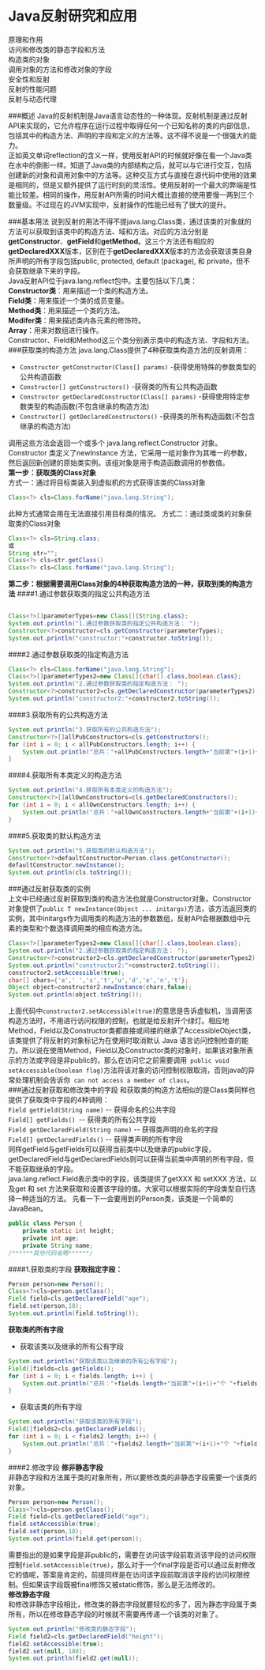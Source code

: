 # Java反射研究和应用 #

原理和作用   
访问和修改类的静态字段和方法  
构造类的对象  
调用对象的方法和修改对象的字段  
安全性和反射  
反射的性能问题  
反射与动态代理




###概述
Java的反射机制是Java语言动态性的一种体现。反射机制是通过反射API来实现的，它允许程序在运行过程中取得任何一个已知名称的类的内部信息，包括其中的构造方法、声明的字段和定义的方法等。这不得不说是一个很强大的能力。   
正如英文单词reflection的含义一样，使用反射API的时候就好像在看一个Java类在水中的倒影一样。知道了Java类的内部结构之后，就可以与它进行交互，包括创建新的对象和调用对象中的方法等。这种交互方式与直接在源代码中使用的效果是相同的，但是又额外提供了运行时刻的灵活性。使用反射的一个最大的弊端是性能比较差。相同的操作，用反射API所需的时间大概比直接的使用要慢一两到三个数量级。不过现在的JVM实现中，反射操作的性能已经有了很大的提升。
  
###基本用法
说到反射的用法不得不提java.lang.Class类，通过该类的对象就的方法可以获取到该类中的构造方法、域和方法。对应的方法分别是**getConstructor**、**getField**和**getMethod**。这三个方法还有相应的**getDeclaredXXX**版本，区别在于**getDeclaredXXX**版本的方法会获取该类自身所声明的所有字段包括public, protected, default (package), 和 private，但不会获取继承下来的字段。     
Java反射API位于java.lang.reflect包中。主要包括以下几类：  
**Constructor类**：用来描述一个类的构造方法。  
**Field类**：用来描述一个类的成员变量。  
**Method类**：用来描述一个类的方法。  
**Modifer类**：用来描述类内各元素的修饰符。  
**Array**：用来对数组进行操作。      
Constructor、Field和Method这三个类分别表示类中的构造方法、字段和方法。  
###获取类的构造方法
java.lang.Class提供了4种获取类构造方法的反射调用：
- `Constructor getConstructor(Class[] params)` -获得使用特殊的参数类型的公共构造函数
- `Constructor[] getConstructors()` -获得类的所有公共构造函数
- `Constructor getDeclaredConstructor(Class[] params)` -获得使用特定参数类型的构造函数(不包含继承的构造方法)
- `Constructor[] getDeclaredConstructors()` -获得类的所有构造函数(不包含继承的构造方法)   
   
调用这些方法会返回一个或多个 java.lang.reflect.Constructor 对象。Constructor 类定义了newInstance 方法，它采用一组对象作为其唯一的参数，然后返回新创建的原始类实例。该组对象是用于构造函数调用的参数值。  
**第一步：获取类的Class对象**  
方式一：通过将目标类装入到虚拟机的方式获得该类的Class对象  
```java  
Class<?> cls=Class.forName("java.lang.String");	  
```  
此种方式通常会用在无法直接引用目标类的情况。
方式二：通过类或类的对象获取类的Class对象  
```java
Class<?> cls=String.class;
或
String str="";
Class<?> cls=str.getClass()
Class<?> cls=Class.forName("java.lang.String");
```  
**第二步：根据需要调用Class对象的4种获取构造方法的一种，获取到类的构造方法**
####1.通过参数获取类的指定公共构造方法  
```java 
	
Class<?>[]parameterTypes=new Class[]{String.class};
System.out.println("1.通过参数获取类的指定公共构造方法： ");
Constructor<?>constructor=cls.getConstructor(parameterTypes);
System.out.println("constructor:"+constructor.toString());
```  
####2.通过参数获取类的指定构造方法    
```java
Class<?> cls=Class.forName("java.lang.String");	
Class<?>[]parameterTypes2=new Class[]{char[].class,boolean.class};
System.out.println("2.通过参数获取类的指定构造方法： ");
Constructor<?>constructor2=cls.getDeclaredConstructor(parameterTypes2);
System.out.println("constructor2:"+constructor2.toString());
```  
####3.获取所有的公共构造方法  
```java
System.out.println("3.获取所有的公共构造方法");
Constructor<?>[]allPubConstructors=cls.getConstructors();
for (int i = 0; i < allPubConstructors.length; i++) {
	System.out.println("总共："+allPubConstructors.length+"当前第"+(i+1)+"个 "+allPubConstructors[i].toString());
}
```
####4.获取所有本类定义的构造方法
```java
System.out.println("4.获取所有本类定义的构造方法");
Constructor<?>[]allOwnConstructors=cls.getDeclaredConstructors();
for (int i = 0; i < allOwnConstructors.length; i++) {
	System.out.println("总共："+allOwnConstructors.length+"当前第"+(i+1)+"个 "+allOwnConstructors[i].toString());
}
```   
####5.获取类的默认构造方法
```java
System.out.println("5.获取类的默认构造方法");
Constructor<?>defaultConstructor=Person.class.getConstructor();
defaultConstructor.newInstance();
System.out.println(cls.toString()); 
```
###通过反射获取类的实例  
上文中已经通过反射获取到类的构造方法也就是Constructor对象。Constructor对象提供了`public T newInstance(Object ... initargs)`方法，该方法返回类的实例，其中initargs作为调用类的构造方法的参数数组，反射API会根据数组中元素的类型和个数选择调用类的相应构造方法。
```java
Class<?>[]parameterTypes2=new Class[]{char[].class,boolean.class};
System.out.println("2.通过参数获取类的指定构造方法： ");
Constructor<?>constructor2=cls.getDeclaredConstructor(parameterTypes2);
System.out.println("constructor2:"+constructor2.toString());
constructor2.setAccessible(true);
char[] chars={'a',' ','s','t','u','d','e','n','t'};
Object object=constructor2.newInstance(chars,false);
System.out.println(object.toString());
```  
上面代码中`constructor2.setAccessible(true)`的意思是告诉虚拟机，当调用该构造方法时，不用进行访问权限的控制，也就是给反射开个绿灯。相应地Method，Field以及Constructor类都直接或间接的继承了AccessibleObject类，该类提供了将反射的对象标记为在使用时取消默认 Java 语言访问控制检查的能力。所以说在使用Method，Field以及Constructor类的对象时，如果该对象所表示的方法或字段是非public的，那么在访问它之前需要调用` public void setAccessible(boolean flag)`方法将该对象的访问控制权限取消，否则java的异常处理机制会告诉你` can not access a member of class`。  
###通过反射获取和修改类中的字段
和获取类的构造方法相似的是Class类同样也提供了获取类中字段的4种调用：  
`Field getField(String name)` -- 获得命名的公共字段  
`Field[] getFields() `-- 获得类的所有公共字段  
`Field getDeclaredField(String name)` -- 获得类声明的命名的字段  
`Field[] getDeclaredFields()`     -- 获得类声明的所有字段  
    同样getField与getFields可以获得当前类中以及继承的public字段，getDeclaredField与getDeclaredFields则可以获得当前类中声明的所有字段，但不能获取继承的字段。  
java.lang.reflect.Field表示类中的字段，该类提供了getXXX 和 setXXX 方法，以及get 和 set 方法来获取和设置该字段的值。大家可以根据实际的字段类型自行选择一种适当的方法。
先看一下一会要用到的Person类，该类是一个简单的JavaBean。  
```java
public class Person {
	private static int height;
	private int age;
	private String name;
/******其他代码省略******/
```
####1.获取类的字段
**获取指定字段：**
```java
Person person=new Person();
Class<?>cls=person.getClass();
Field field=cls.getDeclaredField("age");
field.set(person,18);
System.out.println(field.toString());
```  
**获取类的所有字段**
- 获取该类以及继承的所有公有字段    
```java
System.out.println("获取该类以及继承的所有公有字段");
Field[]fields=cls.getFields();
for (int i = 0; i < fields.length; i++) {
	System.out.println("总共："+fields.length+"当前第"+(i+1)+"个 "+fields[i].toString());
}
```  
- 获取该类的所有字段      
```java
System.out.println("获取该类的所有字段");  
Field[]fields2=cls.getDeclaredFields();
for (int i = 0; i < fields2.length; i++) {
	System.out.println("总共："+fields2.length+"当前第"+(i+1)+"个 "+fields2[i].toString());
}
```    
        
####2.修改字段
**修非静态字段**  
非静态字段和方法属于类的对象所有，所以要修改类的非静态字段需要一个该类的对象。    
```java
Person person=new Person();
Class<?>cls=person.getClass();
Field field=cls.getDeclaredField("age");
field.setAccessible(true);
field.set(person,18);
System.out.println(field.get(person));
```  
需要指出的是如果字段是非public的，需要在访问该字段前取消该字段的访问权限控制`field.setAccessible(true)`，那么对于一个final字段是否可以通过反射修改它的值呢，答案是肯定的，前提同样是在访问该字段前取消该字段的访问权限控制。但如果该字段既被final修饰又被static修饰，那么是无法修改的。   
**修改静态字段**  
和修改非静态字段相比，修改类的静态字段就要轻松的多了，因为静态字段属于类所有，所以在修改静态字段的时候就不需要再传递一个该类的对象了。  
```java
System.out.println("修改类的静态字段");
Field field2=cls.getDeclaredField("height");
field2.setAccessible(true);
field2.set(null, 180);
System.out.println(field2.get(null));
```
